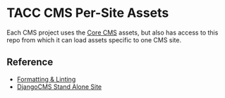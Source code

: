 # TACC CMS Per-Site Assets

Each CMS project uses the [Core CMS][core-cms-repo] assets, but also has access to this repo from which it can load assets specific to one CMS site.

[core-cms-repo]: https://gitlab.tacc.utexas.edu/wma-cms/cms-site-template

## Reference

- [Formatting & Linting](https://confluence.tacc.utexas.edu/x/HoBGCw)
- [DjangoCMS Stand Alone Site](https://confluence.tacc.utexas.edu/x/G4G-Ag)

